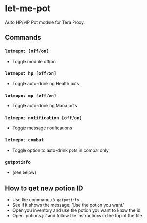 # let-me-pot
Auto HP/MP Pot module for Tera Proxy.

## Commands
### `letmepot [off/on]`
- Toggle module off/on

### `letmepot hp [off/on]`
- Toggle auto-drinking Health pots

### `letmepot mp [off/on]`
- Toggle auto-drinking Mana pots

### `letmepot notification [off/on]`
- Toggle message notifications

### `letmepot combat`
- Toggle option to auto-drink pots in combat only

### `getpotinfo`
- (see below)


## How to get new potion ID
 * Use the command `/8 getpotinfo`
 * See if it shows the message: 'Use the potion you want.'
 * Open you inventory and use the potion you want to know the id
 * Open 'potions.js' and follow the instructions in the top of the file
